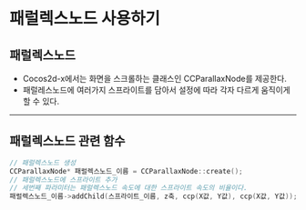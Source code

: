 # 패럴렉스노드 사용하기
## 패럴렉스노드
- Cocos2d-x에서는 화면을 스크롤하는 클래스인 CCParallaxNode를 제공한다.
- 패럴레스노드에 여러가지 스프라이트를 담아서 설정에 따라 각자 다르게 움직이게 할 수 있다.
---
## 패럴렉스노드 관련 함수
```C++
// 패럴렉스노드 생성
CCParallaxNode* 패럴렉스노드_이름 = CCParallaxNode::create();
// 패럴렉스노드에 스프라이트 추가
// 세번째 파라미터는 패럴렉스노드 속도에 대한 스프라이트 속도의 비율이다.
패럴렉스노드_이름->addChild(스프라이트_이름, z축, ccp(X값, Y값), ccp(X값, Y값));
```